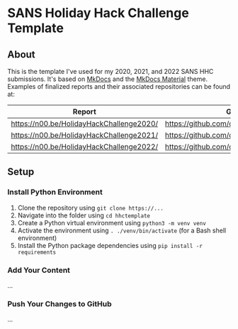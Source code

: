 # SANS Holiday Hack Challenge Template

## About

This is the template I've used for my 2020, 2021, and 2022 SANS HHC submissions. It's based on [MkDocs](https://www.mkdocs.org) and the [MkDocs Material](https://squidfunk.github.io/mkdocs-material/) theme. Examples of finalized reports and their associated repositories can be found at:

| Report                                   | GitHub repository                                  |
| ---------------------------------------- | -------------------------------------------------- |
| https://n00.be/HolidayHackChallenge2020/ | https://github.com/crahan/HolidayHackChallenge2020 |
| https://n00.be/HolidayHackChallenge2021/ | https://github.com/crahan/HolidayHackChallenge2021 |
| https://n00.be/HolidayHackChallenge2022/ | https://github.com/crahan/HolidayHackChallenge2022 |

## Setup

### Install Python Environment

1. Clone the repository using `git clone https://...`
2. Navigate into the folder using `cd hhctemplate`
3. Create a Python virtual environment using `python3 -m venv venv`
4. Activate the environment using `. ./venv/bin/activate` (for a Bash shell environment)
5. Install the Python package dependencies using `pip install -r requirements`

### Add Your Content

...

### Push Your Changes to GitHub

...
